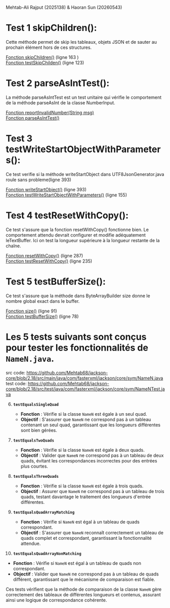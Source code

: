 Mehtab-Ali Rajput (2025138) & Haoran Sun (20260543)

# Test 1 skipChildren():

Cette méthode permet de skip les tableaux, objets JSON et de sauter au prochain élément hors de ces structures.

[Fonction skipChildren()](src/main/java/com/fasterxml/jackson/core/util/JsonParserSequence.java) (ligne 163 ) <br>
[Fonction testSkipChilden()](https://github.com/Mehtab68/jackson-core/blob/2.18/src/test/java/com/fasterxml/jackson/core/read/ParserSequenceTest.java) (ligne 123)

# Test 2 parseAsIntTest():

La méthode parseAsIntTest est un test unitaire qui vérifie le comportement de la méthode parseAsInt de la classe NumberInput.

[Fonction reportInvalidNumber(String msg)](https://github.com/Mehtab68/jackson-core/blob/2.18/src/main/java/com/fasterxml/jackson/core/base/ParserMinimalBase.java) <br>
[Fonction parseAsIntTest()](https://github.com/Mehtab68/jackson-core/blob/2.18/src/test/java/com/fasterxml/jackson/core/io/TestParseNumberInput.java)

# Test 3 testWriteStartObjectWithParameters():

Ce test verifie si la méthode writeStartObject dans UTF8JsonGenerator.java roule sans probleme(ligne 393)

[Fonction writeStartObject()](https://github.com/Mehtab68/jackson-core/blob/2.18/src/main/java/com/fasterxml/jackson/core/json/UTF8JsonGenerator.java) (ligne 393) <br>
[Fonction testWriteStartObjectWithParameters()](https://github.com/Mehtab68/jackson-core/blob/2.18/src/test/java/com/fasterxml/jackson/core/write/UTF8GeneratorTest.java) (ligne 155)

# Test 4 testResetWithCopy():

Ce test s'assure que la fonction resetWithCopy() fonctionne bien. Le comportement attendu devrait configurer et
modifie adéquatement leTextBuffer. Ici on test la longueur supérieure à la longueur restante de la chaîne.

[Fonction resetWithCopy()](https://github.com/Mehtab68/jackson-core/blob/2.18/src/main/java/com/fasterxml/jackson/core/util/TextBuffer.java) (ligne 287) <br>
[Fonction testResetWithCopy()](https://github.com/Mehtab68/jackson-core/blob/2.18/src/test/java/com/fasterxml/jackson/core/util/TextBufferTest.java) (ligne 235)

# Test 5 testBufferSize():

Ce test s'assure que la méthode dans ByteArrayBuilder size donne le nombre global exact dans le buffer.

[Fonction size()](https://github.com/Mehtab68/jackson-core/blob/2.18/src/main/java/com/fasterxml/jackson/core/util/ByteArrayBuilder.java) (ligne 91) <br>
[Fonction testBufferSize()](https://github.com/Mehtab68/jackson-core/blob/2.18/src/test/java/com/fasterxml/jackson/core/util/ByteArrayBuilderTest.java) (ligne 78)

# Les 5 tests suivants sont conçus pour tester les fonctionnalités de `NameN.java`.

src code: https://github.com/Mehtab68/jackson-core/blob/2.18/src/main/java/com/fasterxml/jackson/core/sym/NameN.java
test code: https://github.com/Mehtab68/jackson-core/blob/2.18/src/test/java/com/fasterxml/jackson/core/sym/NameNTest.java

6. **`testEqualsSingleQuad`**

   - **Fonction** : Vérifie si la classe `NameN` est égale à un seul quad.
   - **Objectif** : S'assurer que `NameN` ne correspond pas à un tableau contenant un seul quad, garantissant que les longueurs différentes sont bien gérées.

7. **`testEqualsTwoQuads`**

   - **Fonction** : Vérifie si la classe `NameN` est égale à deux quads.
   - **Objectif** : Valider que `NameN` ne correspond pas à un tableau de deux quads, évitant les correspondances incorrectes pour des entrées plus courtes.

8. **`testEqualsThreeQuads`**

   - **Fonction** : Vérifie si la classe `NameN` est égale à trois quads.
   - **Objectif** : Assurer que `NameN` ne correspond pas à un tableau de trois quads, testant davantage le traitement des longueurs d'entrée différentes.

9. **`testEqualsQuadArrayMatching`**

   - **Fonction** : Vérifie si `NameN` est égal à un tableau de quads correspondant.
   - **Objectif** : S'assurer que `NameN` reconnaît correctement un tableau de quads complet et correspondant, garantissant la fonctionnalité attendue.

10. **`testEqualsQuadArrayNonMatching`**

- **Fonction** : Vérifie si `NameN` est égal à un tableau de quads non correspondant.
- **Objectif** : Valider que `NameN` ne correspond pas à un tableau de quads différent, garantissant que le mécanisme de comparaison est fiable.

Ces tests vérifient que la méthode de comparaison de la classe `NameN` gère correctement des tableaux de différentes longueurs et contenus, assurant ainsi une logique de correspondance cohérente.
